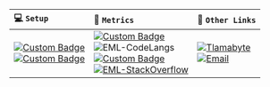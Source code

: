 | 💻 <code>Setup</code> | 📜 <code>Metrics</code> | 🔗 <code>Other Links</code> |
| :- | :- | :- |
| [![Custom Badge](https://img.shields.io/badge/-DEBIAN-d70a53?style=for-the-badge&logo=debian&logoColor=white)](#)<br>[![Custom Badge](https://img.shields.io/badge/-XFCE-0060a8?style=for-the-badge&logo=xfce&logoColor=white)](#) | [![Custom Badge](https://img.shields.io/badge/%20-github-purple?style=flat-square&logo=github)](#) <br> ![EML-CodeLangs](https://github-readme-stats.vercel.app/api/top-langs/?username=eml-bin&layout=compact&theme=dark) <br> [![Custom Badge](https://img.shields.io/badge/%20-stackoverflow-gray?style=flat-square&logo=stackoverflow)](#) <br> [![EML-StackOverflow](https://github-readme-stackoverflow.vercel.app/?userID=4010240&theme=dark&layout=compact)](https://stackoverflow.com/users/4010240/eduardo-ml) | [![Tlamabyte](https://img.shields.io/badge/Tlamabyte-7289DA?style=for-the-badge&logo=discord&logoColor=white)](https://discord.gg/CGRt55wZxa) <br> [![Email](https://img.shields.io/badge/%C2%AD-edu@eml.run-blue?style=for-the-badge&logo=gmail)](mailto:edu@eml.run)

